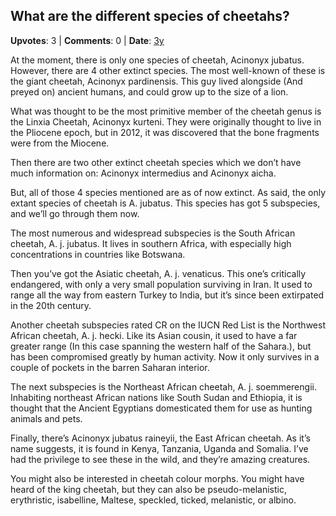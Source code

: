 ## What are the different species of cheetahs?
    
**Upvotes**: 3 | **Comments**: 0 | **Date**: [3y](https://www.quora.com/What-are-the-different-species-of-cheetahs/answer/Gary-Meaney)

At the moment, there is only one species of cheetah, Acinonyx jubatus. However, there are 4 other extinct species. The most well-known of these is the giant cheetah, Acinonyx pardinensis. This guy lived alongside (And preyed on) ancient humans, and could grow up to the size of a lion.

What was thought to be the most primitive member of the cheetah genus is the Linxia Cheetah, Acinonyx kurteni. They were originally thought to live in the Pliocene epoch, but in 2012, it was discovered that the bone fragments were from the Miocene.

Then there are two other extinct cheetah species which we don’t have much information on: Acinonyx intermedius and Acinonyx aicha.

But, all of those 4 species mentioned are as of now extinct. As said, the only extant species of cheetah is A. jubatus. This species has got 5 subspecies, and we’ll go through them now.

The most numerous and widespread subspecies is the South African cheetah, A. j. jubatus. It lives in southern Africa, with especially high concentrations in countries like Botswana.

Then you’ve got the Asiatic cheetah, A. j. venaticus. This one’s critically endangered, with only a very small population surviving in Iran. It used to range all the way from eastern Turkey to India, but it’s since been extirpated in the 20th century.

Another cheetah subspecies rated CR on the IUCN Red List is the Northwest African cheetah, A. j. hecki. Like its Asian cousin, it used to have a far greater range (In this case spanning the western half of the Sahara.), but has been compromised greatly by human activity. Now it only survives in a couple of pockets in the barren Saharan interior.

The next subspecies is the Northeast African cheetah, A. j. soemmerengii. Inhabiting northeast African nations like South Sudan and Ethiopia, it is thought that the Ancient Egyptians domesticated them for use as hunting animals and pets.

Finally, there’s Acinonyx jubatus raineyii, the East African cheetah. As it’s name suggests, it is found in Kenya, Tanzania, Uganda and Somalia. I’ve had the privilege to see these in the wild, and they’re amazing creatures.

You might also be interested in cheetah colour morphs. You might have heard of the king cheetah, but they can also be pseudo-melanistic, erythristic, isabelline, Maltese, speckled, ticked, melanistic, or albino.

